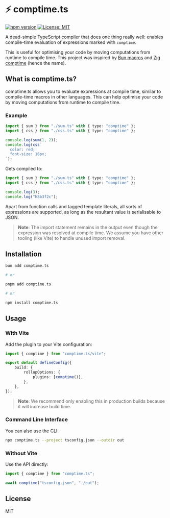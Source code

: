 # ⚡️ comptime.ts

[![npm version](https://img.shields.io/npm/v/comptime.ts.svg)](https://www.npmjs.com/package/comptime.ts)
[![License: MIT](https://img.shields.io/badge/License-MIT-yellow.svg)](https://opensource.org/licenses/MIT)

A dead-simple TypeScript compiler that does one thing really well: enables compile-time evaluation of expressions marked with `comptime`.

This is useful for optimising your code by moving computations from runtime to compile time. This project was inspired by [Bun macros](https://bun.sh/docs/bundler/macros) and [Zig comptime](https://ziglang.org/documentation/master/#Compile-Time-Expressions) (hence the name).

## What is comptime.ts?

comptime.ts allows you to evaluate expressions at compile time, similar to compile-time macros in other languages. This can help optimise your code by moving computations from runtime to compile time.

### Example

```typescript
import { sum } from "./sum.ts" with { type: "comptime" };
import { css } from "./css.ts" with { type: "comptime" };

console.log(sum(1, 2));
console.log(css`
  color: red;
  font-size: 16px;
`);
```

Gets compiled to:

```typescript
import { sum } from "./sum.ts" with { type: "comptime" };
import { css } from "./css.ts" with { type: "comptime" };

console.log(3);
console.log("h8b3f2c");
```

Apart from function calls and tagged template literals, all sorts of expressions are supported, as long as the resultant value is serialisable to JSON.

> **Note**: The import statement remains in the output even though the expression was resolved at compile time. We assume you have other tooling (like Vite) to handle unused import removal.

## Installation

```bash
bun add comptime.ts

# or

pnpm add comptime.ts

# or

npm install comptime.ts
```

## Usage

### With Vite

Add the plugin to your Vite configuration:

```typescript
import { comptime } from "comptime.ts/vite";

export default defineConfig({
	build: {
		rollupOptions: {
			plugins: [comptime()],
		},
	},
});
```

> **Note**: We recommend only enabling this in production builds because it will increase build time.

### Command Line Interface

You can also use the CLI:

```bash
npx comptime.ts --project tsconfig.json --outdir out
```

### Without Vite

Use the API directly:

```typescript
import { comptime } from "comptime.ts";

await comptime("tsconfig.json", "./out");
```

## License

MIT

